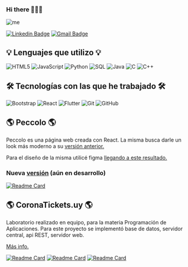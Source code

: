 ### Hi there 👋👨‍💻

![me](https://user-images.githubusercontent.com/57294943/154128187-a0df7da6-57c0-47ab-8183-6fc201b53edd.png)

[![Linkedin Badge](https://img.shields.io/badge/-Pablo-blue?style=flat-square&logo=Linkedin&logoColor=white&link=https://www.linkedin.com/in/pablo-peculio)](https://www.linkedin.com/in/pablo-peculio) [![Gmail Badge](https://img.shields.io/badge/-pablo.peculio@estudiantes.utec.edu.uy-c14438?style=flat-square&logo=Gmail&logoColor=white&link=mailto:pablo.peculio@estudiantes.utec.edu.uy)](mailto:pablo.peculio@estudiantes.utec.edu.uy)

<h2>💡 Lenguajes que utilizo 💡</h2>

![HTML5](https://img.shields.io/badge/-HTML5-000000?style=flat&logo=html5)
![JavaScript](https://img.shields.io/badge/-JavaScript-000000?style=flat&logo=javascript)
![Python](https://img.shields.io/badge/-Python-000000?style=flat&logo=python)
![SQL](https://img.shields.io/badge/-SQL-000000?style=flat&logo=postgresql)
![Java](https://img.shields.io/badge/-Java-000000?style=flat&logo=java)
![C](https://img.shields.io/badge/-C-000000?style=flat&logo=c)
![C++](https://img.shields.io/badge/-C++-000000?style=flat&logo=c%2B%2B)

<h2>🛠️ Tecnologías con las que he trabajado 🛠️</h2>

![Bootstrap](https://img.shields.io/badge/Bootstrap-222222?flat&logo=bootstrap&logoColor=white)
![React](https://img.shields.io/badge/-React-222222?style=flat&logo=React&logoColor=61DAFB)
![Flutter](https://img.shields.io/badge/Flutter-222222?style=flat&logo=flutter&logoColor=white)
![Git](https://img.shields.io/badge/-Git-222222?style=flat&logo=git&logoColor=F05032)
![GitHub](https://img.shields.io/badge/-GitHub-222222?style=flat&logo=github&logoColor=white)

<h2>🌎 Peccolo 🌎</h2>
<p>Peccolo es una página web creada con React. La misma busca darle un look más moderno a su <a target="_blank" href="https://peccolosanitariayherreria.com">versión anterior.</a> </p>
<p>Para el diseño de la misma utilicé figma <a target="_blank" href="https://www.figma.com/file/qUQlRplIfblV6dNrjR5dJ1/Untitled?node-id=0%3A1">llegando a este resultado.</a></p> 

<h3>Nueva <a target="_blank" href="https://peccolo.vercel.app/">versión</a> (aún en desarrollo) </h3>

[![Readme Card](https://github-readme-stats.vercel.app/api/pin/?username=Ju0w1&repo=peccolo)](https://github.com/Ju0w1/peccolo)

<h2>🌎 CoronaTickets.uy 🌎</h2>
<p>Laboratorio realizado en equipo, para la materia Programación de Aplicaciones. Para este proyecto se implementó base de datos, servidor central, api REST, servidor web.</p>
<a target="_blank" href="https://prezi.com/view/Lf5wWlXjAaK3sFJSIMN9/">Más info.</a>

[![Readme Card](https://github-readme-stats.vercel.app/api/pin/?username=Ju0w1&repo=coronaTickets.uy)](https://github.com/Ju0w1/coronaTickets.uy/tree/desarrollo)
[![Readme Card](https://github-readme-stats.vercel.app/api/pin/?username=Ju0w1&repo=ApiRest-CoronaTickets.uy)](https://github.com/Ju0w1/ApiRest-CoronaTickets.uy/tree/desarrollo)
[![Readme Card](https://github-readme-stats.vercel.app/api/pin/?username=Ju0w1&repo=coronaTickets.uy-WEB)](https://github.com/Ju0w1/coronaTickets.uy-WEB/tree/complexMergeVWEB)

<!--
<h2>💻 Estadísticas 💻</h2>

![Anurag's GitHub stats](https://github-readme-stats.vercel.app/api?username=Ju0w1&show_icons=true&theme=radical)
-->
<!--
**Ju0w1/Ju0w1** is a ✨ _special_ ✨ repository because its `README.md` (this file) appears on your GitHub profile.

Here are some ideas to get you started:

- 🔭 I’m currently working on ...
- 🌱 I’m currently learning ...
- 👯 I’m looking to collaborate on ...
- 🤔 I’m looking for help with ...
- 💬 Ask me about ...
- 📫 How to reach me: ...
- 😄 Pronouns: ...
- ⚡ Fun fact: ...

-->
